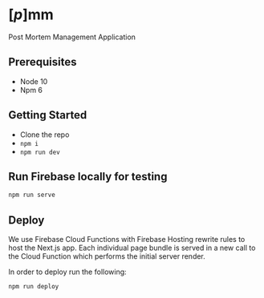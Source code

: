 # [*p*]mm

Post Mortem Management Application

## Prerequisites

- Node 10
- Npm 6

## Getting Started

- Clone the repo
- `npm i`
- `npm run dev`

## Run Firebase locally for testing

```bash
npm run serve
```

## Deploy

We use Firebase Cloud Functions with Firebase Hosting rewrite rules to host the Next.js app.
Each individual page bundle is served in a new call to the Cloud Function which performs the initial server render.

In order to deploy run the following:

```bash
npm run deploy
```
